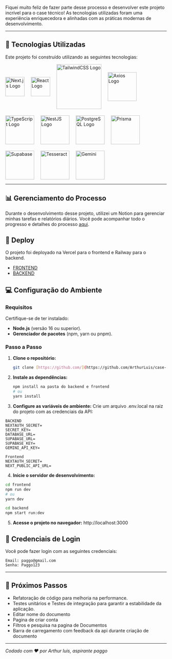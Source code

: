 
Fiquei muito feliz de fazer parte desse processo e desenvolver este projeto incrível para o case técnico! As tecnologias utilizadas foram uma experiência enriquecedora e alinhadas com as práticas modernas de desenvolvimento.

---

## 🔧 Tecnologias Utilizadas

Este projeto foi construído utilizando as seguintes tecnologias:

<div style="display: flex; align-items: center; gap: 20px; flex-wrap: wrap;">
  <img src="https://media2.dev.to/dynamic/image/width=1080,height=1080,fit=cover,gravity=auto,format=auto/https%3A%2F%2Fdev-to-uploads.s3.amazonaws.com%2Fuploads%2Farticles%2Fn95iol17gaecwx2rwm2y.jpeg" alt="Next.js Logo" width="60"/>
  <img src="https://pbs.twimg.com/profile_images/1785867863191932928/EpOqfO6d_400x400.png" alt="React Logo" width="60"/>
  <img src="https://encrypted-tbn0.gstatic.com/images?q=tbn:ANd9GcSQGVV8fOc_D2_vxf1_MrxRuPeF3Y1EFAJrxg&s" alt="TailwindCSS Logo" width="140"/>
  <img src="https://www.luisllamas.es/wp-content/uploads/2019/05/axios.png" alt="Axios Logo" width="90"/>
  <img src="https://www.datocms-assets.com/48401/1628645197-learn-typescript.png" alt="TypeScript Logo" width="90"/>
  <img src="https://nestjs.com/img/logo_text.svg" alt="NestJS Logo" width="90"/>
  <img src="https://upload.wikimedia.org/wikipedia/commons/thumb/2/29/Postgresql_elephant.svg/1200px-Postgresql_elephant.svg.png" alt="PostgreSQL Logo" width="90"/>
  <img src="https://cdn.worldvectorlogo.com/logos/prisma-2.svg" alt="Prisma" width="90"/>
  <img src="https://getlogo.net/wp-content/uploads/2020/11/supabase-logo-vector.png" alt="Supabase" width="90"/>
  <img src="https://www.heise.de/download/media/tesseract-ocr/tesseract-ocr_1-1-30.jpg" alt="Tesseract" width="90"/>
  <img src="https://upload.wikimedia.org/wikipedia/commons/thumb/8/8a/Google_Gemini_logo.svg/2560px-Google_Gemini_logo.svg.png" alt="Gemini" width="90"/>

</div>

---

## 📊 Gerenciamento do Processo
Durante o desenvolvimento desse projeto, utilizei um Notion para gerenciar minhas tarefas e relatórios diários. Você pode acompanhar todo o progresso e detalhes do processo [aqui](https://www.notion.so/Paggo-Case-T-cnico-1b42b5a27fc38083827be293dc3c1ac0).

## 🚀 Deploy
O projeto foi deployado na Vercel para o frontend e Railway para o backend.

* [FRONTEND](https://case-paggo-iota.vercel.app/)
* [BACKEND](https://case-paggo-production.up.railway.app/)

## 💻 Configuração do Ambiente

### Requisitos

Certifique-se de ter instalado:
- **Node.js** (versão 16 ou superior).
- **Gerenciador de pacotes** (npm, yarn ou pnpm).

### Passo a Passo

1. **Clone o repositório:**
   ```bash
   git clone [https://github.com/](https://github.com/ArthurLuis/case-paggo)
2. **Instale as dependências:**
   ```bash
   npm install na pasta do backend e frontend
   # ou
   yarn install
3. **Configure as variáveis de ambiente:** 
  Crie um arquivo .env.local na raiz do projeto com as credenciais da API:
 ```env
BACKEND
NEXTAUTH_SECRET=
SECRET_KEY=
DATABASE_URL=
SUPABASE_URL=
SUPABASE_KEY=
GEMINI_API_KEY=
```

 ```env
Frontend
NEXTAUTH_SECRET=
NEXT_PUBLIC_API_URL=
```
4. **Inicie o servidor de desenvolvimento:**
```bash
cd frontend
npm run dev
# ou
yarn dev
```

```bash
cd backend
npm start run:dev

```
5. **Acesse o projeto no navegador:** http://localhost:3000 

## 🔐 Credenciais de Login
Você pode fazer login com as seguintes credenciais:
```
Email: paggo@gmail.com
Senha: Paggo123
```
---

## 📜 Próximos Passos
* Refatoração de código para melhoria na performance.
* Testes unitários e Testes de integração para garantir a estabilidade da aplicação.
* Editar nome do documento
* Pagina de criar conta
* Filtros e pesquisa na pagina de Documentos
* Barra de carregamento com feedback da api durante criação de documento

---
_Codado com ❤️ por Arthur luis, aspirante paggo_  

